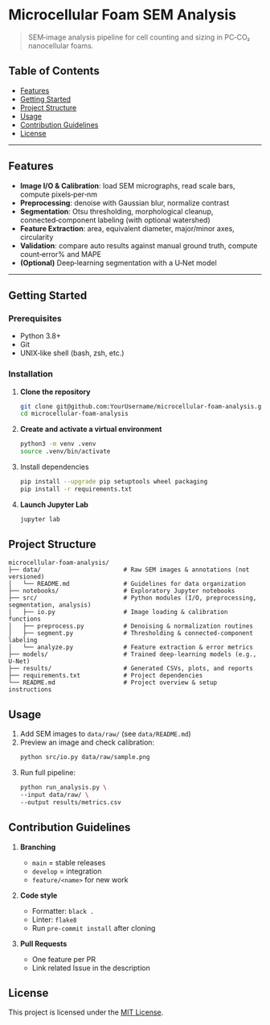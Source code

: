# Microcellular Foam SEM Analysis
> SEM‑image analysis pipeline for cell counting and sizing in PC‑CO₂ nanocellular foams.

## Table of Contents

- [Features](#features)
- [Getting Started](#getting-started)
- [Project Structure](#project-structure)
- [Usage](#usage)
- [Contribution Guidelines](#contribution-guidelines)
- [License](#license)

---

## Features

- **Image I/O & Calibration**: load SEM micrographs, read scale bars, compute pixels‑per‑nm
- **Preprocessing**: denoise with Gaussian blur, normalize contrast
- **Segmentation**: Otsu thresholding, morphological cleanup, connected‑component labeling (with optional watershed)
- **Feature Extraction**: area, equivalent diameter, major/minor axes, circularity
- **Validation**: compare auto results against manual ground truth, compute count‑error% and MAPE
- **(Optional)** Deep‑learning segmentation with a U‑Net model

---

## Getting Started

### Prerequisites

- Python 3.8+  
- Git  
- UNIX‑like shell (bash, zsh, etc.)

### Installation

1. **Clone the repository**
   ```bash
   git clone git@github.com:YourUsername/microcellular-foam-analysis.git
   cd microcellular-foam-analysis
   ```
2. **Create and activate a virtual environment**
    ```bash
    python3 -m venv .venv
    source .venv/bin/activate
    ```
3. Install dependencies
    ```bash
    pip install --upgrade pip setuptools wheel packaging
    pip install -r requirements.txt
    ```
4. **Launch Jupyter Lab**
    ```bash
    jupyter lab
    ```

## Project Structure
```text
microcellular-foam-analysis/
├── data/                       # Raw SEM images & annotations (not versioned)
│   └── README.md               # Guidelines for data organization
├── notebooks/                  # Exploratory Jupyter notebooks
├── src/                        # Python modules (I/O, preprocessing, segmentation, analysis)
│   ├── io.py                   # Image loading & calibration functions
│   ├── preprocess.py           # Denoising & normalization routines
│   ├── segment.py              # Thresholding & connected-component labeling
│   └── analyze.py              # Feature extraction & error metrics
├── models/                     # Trained deep-learning models (e.g., U‑Net)
├── results/                    # Generated CSVs, plots, and reports
├── requirements.txt            # Project dependencies
└── README.md                   # Project overview & setup instructions
```

## Usage
1. Add SEM images to `data/raw/` (see `data/README.md`)
2. Preview an image and check calibration:
    ```bash
    python src/io.py data/raw/sample.png
    ```
3. Run full pipeline:
    ```bash
    python run_analysis.py \
    --input data/raw/ \
    --output results/metrics.csv
    ```

## Contribution Guidelines

1. **Branching**

   * `main` = stable releases
   * `develop` = integration
   * `feature/<name>` for new work
2. **Code style**

   * Formatter: `black .`
   * Linter: `flake8`
   * Run `pre-commit install` after cloning
3. **Pull Requests**

   * One feature per PR
   * Link related Issue in the description


## License

This project is licensed under the [MIT License](LICENSE).
